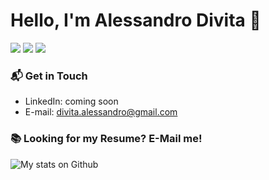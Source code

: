 # Hello, I'm Alessandro Divita 👋
<p>
  <a href="#"><img src="https://img.shields.io/badge/Python-enthusiast-_.svg?logo=python"></a>
  <a href="#"><img src="https://img.shields.io/badge/Javascript-expert-_.svg?logo=javascript"></a>
  <a href="#"><img src="https://img.shields.io/badge/Clean%20code-evangelist-_.svg"></a>
</p>

### 📬 Get in Touch

- LinkedIn: coming soon
- E-mail: [divita.alessandro@gmail.com](mailto:divita.alessandro@gmail.com)

### 📚 Looking for my Resume? E-Mail me!

![My stats on Github](https://github-readme-stats.vercel.app/api?username=alessandrodiviz&show_icons=true&hide_border=true&theme=dark)
